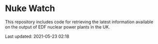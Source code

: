 # Nuke Watch

This repository includes code for retrieving the latest information available on the output of EDF nuclear power plants in the UK.

Last updated: 2021-05-23 02:18